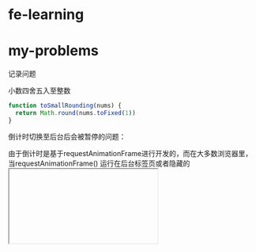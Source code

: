 # fe-learning
# my-problems

记录问题

小数四舍五入至整数


```javascript
function toSmallRounding(nums) {
  return Math.round(nums.toFixed(1))
}
```

倒计时切换至后台后会被暂停的问题：

由于倒计时是基于requestAnimationFrame进行开发的，而在大多数浏览器里，当requestAnimationFrame() 运行在后台标签页或者隐藏的<iframe> 里时，requestAnimationFrame() 会被暂停调用以提升性能和电池寿命，所以会导致该问题。

可以采用监听页面可见性来刷新倒计时解决该问题

```javascript
// 应用demo
// startSimulation 和 pauseSimulation 在其他地方定义
function handleVisibilityChange() {
  if (document.hidden) {
    pauseSimulation();
  } else  {
    startSimulation();
  }
}

document.addEventListener("visibilitychange", handleVisibilityChange, false);
```

相关API

[`Document.hidden`](https://developer.mozilla.org/zh-CN/docs/Web/API/Document/hidden) 只读

如果页面处于被认为是对用户隐藏状态时返回true，否则返回false。

[`Document.visibilityState`](https://developer.mozilla.org/zh-CN/docs/Web/API/Document/visibilityState) 只读

是一个用来展示文档当前的可见性的[`DOMString`](https://developer.mozilla.org/zh-CN/docs/Web/API/DOMString) 。该属性的值为以下值之一：

- `visible` : 页面内容至少是部分可见。 在实际中，这意味着页面是非最小化窗口的前景选项卡。
- `hidden` : 页面内容对用户不可见。 在实际中，这意味着文档可以是一个后台标签，或是最小化窗口的一部分，或是在操作系统锁屏激活的状态下。
- `prerender` : 页面内容正在被预渲染且对用户是不可见的(被document.hidden当做隐藏). 文档可能初始状态为prerender，但绝不会从其它值转为该值。>
- 注释：有的浏览器不支持此功能`unloaded` : 页面正在从内存中卸载。
- 注释：有的浏览器不支持此功能

[`Document.onvisibilitychange`](https://developer.mozilla.org/zh-CN/docs/Web/API/Document/onvisibilitychange)

[`EventListener`](https://developer.mozilla.org/zh-CN/docs/Web/API/EventListener) 提供在`visibilitychange (en-US)` 事件被触发时要调用的代码。



1.边界值问题

​	使用text-overflow,如果要使这个属性生效必须使元素有宽度。

```css
*{
	text-overflow: ellipsis;
  overflow: hidden;
  white-space: nowrap;
}
```

2.布局问题

​	absolute、fixed

​	flex

可以考虑少使用div，多使用类似ul、li的元素。

设计的原则是：能够让元素在正常的文档流下布局则不适用absolute，如果必要使用absolute则必须要注意子绝父相的道理。

3.禁止双击放大

```javascript
<meta name="viewport" content="width=device-width,inital-scale=1.0,maximum-scale=1.0,user-scale=0">

window.onload=function() {
  document.addEventListener('touchstart',function (event){
    if(event.touches.length>1){
      event.preventDefault();
    }
  });
  var lastTouchEnd = 0;
  document.addEventListener('touchend',function (event){
    var now = (new Date()).getTime();
    if(now -lastTouchEnd <= 300){
      event.preventDefault();
    }
    lastTouchEnd = now;
  },false);
  document.addEventListener('gesturestart',function (event){
    event.preventDefault();
  });
}
```

4.CSS overscroll-behavior让滚动嵌套时父滚动不触发、scroll-behavior用于滚动平滑、scroll snap用于滚动定位加上文本的滚动边界。

在模板字符串中，空格、缩进、换行都会被保留

  
1.接口返回，统一结构

2.try-catch融入

3.sql本身字段

				
# 深入解析CSS

每一个CSS属性都有初始（默认）值。如果将initial值赋给某个属性，那么就会有效地将其重置为默认值，这种操作相当于硬复位了该值。

声明display: initial等价于display: inline。不管应用于哪种类型的元素，它都不会等于display: block。这是因为initial重置为属性的初始值，而不是元素的初始值。inline才是display属性的初始值。

##### 简写属性会默默覆盖其他样式

大多数简写属性可以省略一些值，只指定我们关注的值。但是要知道，这样做仍然会设置省略的值，即它们会被隐式地设置为初始值。这会默默覆盖在其他地方定义的样式。

##### 简写值的顺序

##### 上、右、下、左

指定三个值时，左边和右边都会使用第二个值。指定两个值时，上边和下边会使用第一个值。如果只指定一个值，那么四个方向都会使用这个值。

background-position:25% 75%则先指定水平方向的右/左属性值，然后才是垂直方向的上/下属性值。

box-shadow先指定x值再指定y值



CSS为网页带来了后期绑定（late-binding）的样式：直到内容和样式都完成了，二者才会结合起来。

响应式——在CSS中指的是样式能够根据浏览器窗口的大小有不同的“响应”。这要求有意地考虑任何尺寸的手机、平板设备，或者桌面屏幕。



视口——浏览器窗口里网页可见部分的边框区域。它不包括浏览器的地址栏、工具栏、状态栏。

❑ vh：视口高度的1/100。

❑ vw：视口宽度的1/100。

❑ vmin：视口宽、高中较小的一方的1/100（IE9中叫vm，而不是vmin）。

❑ vmax：视口宽、高中较大的一方的1/100（本书写作时IE和Edge均不支持vmax）



使用无单位的数值时，继承的是声明值，即在每个继承子元素上会重新算它的计算值。这样得到的结果几乎总是我们想要的。我们可以用一个无单位的数值给body设置行高，之后就不用修改了，除非有些地方想要不一样的行高。



### css自定义属性

变量名前面必须有两个连字符（--），用来跟CSS属性区分，剩下的部分可以随意命名。

变量必须在一个声明块内声明。这里使用了：root选择器，因此该变量可以在整个网页使用，稍后会解释这一点。

#### 使用自定义属性

```css
:root {
  --main-font: Helvetica, Arial, sans-serif;
}

p {
  font-family: var(--main-font);
}
```

var()函数接受第二个参数，它指定了备用值。如果第一个参数指定的变量未定义，那么就会使用第二个值。

说明如果var()函数算出来的是一个非法值，对应的属性就会设置为其初始值。比如，如果在padding: var(--brand-color)中的变量算出来是一个颜色，它就是一个非法的内边距值。这种情况下，内边距会设置为0。

css自定义属性，它真正的意义在于，自定义属性的声明能够层叠和继承：可以在多个选择器中定义相同的变量，这个变量在网页的不同地方有不同的值。（可以通过javascript对自定义属性进行更改）

```javascript
var rootElement = document.documentElement;
var styles = getComputedStyle(rootElement);
var mainColor = styles.getPropertyValue('--main-bg');

var rootElement = document.documentElement;
rootElement.style.setProperty('--main-bg', '#cdf');
```



普通文档流——指的是网页元素的默认布局行为。行内元素跟随文字的方向从左到右排列，当到达容器边缘时会换行。块级元素会占据完整的一行，前后都有换行。



用百分比指定高度存在问题。百分比参考的是元素容器块的大小，但是容器的高度通常是由子元素的高度决定的。这样会造成死循环，浏览器处理不了，因此它会忽略这个声明。要想让百分比高度生效，必须给父元素明确定义一个高度。



### 垂直居中

可以用表格元素的border-spacing属性来定义单元格的间距。该属性接受两个长度值：水平间距和垂直间距。（也可以将这两个长度值指定为同一值。）可以给容器加上border-spacing:1.5em 0，但这会产生一个特殊的副作用：这个值也会作用于表格的外边缘。这样两列就无法跟头部左右对齐了。



vertical-align声明只会影响行内元素或者table-cell元素。对于行内元素，它控制着该元素跟同一行内其他元素之间的对齐关系。比如，可以用它控制一个行内的图片跟相邻的文字对齐。对于显示为table-cell的元素，vertical-align控制了内容在单元格内的对齐。如果你的页面用了CSS表格布局，那么可以用vertical-align来实现垂直居中。



### 负边距

负外边距的具体行为取决于设置在元素的哪边，如图3-15所示。如果设置左边或顶部的负外边距，元素就会相应地向左或向上移动，导致元素与它前面的元素重叠，如果设置右边或者底部的负外边距，并不会移动元素，而是将它后面的元素拉过来。给元素底部加上负外边距并不等同于给它下面的元素顶部加上负外边距。



### 外边距折叠

总之，所有相邻的顶部和底部外边距会折叠到一起。如果在页面中添加一个空的、无样式的div（没有高度、边框和内边距），它自己的顶部和底部外边距就会折叠。说明只有上下外边距会产生折叠，左右外边距不会折叠。



如下方法可以防止外边距折叠。

❑ 对容器使用overfow: auto（或者非visible的值），防止内部元素的外边距跟容器外部的外边距折叠。这种方式副作用最小。

❑ 在两个外边距之间加上边框或者内边距，防止它们折叠。

❑ 如果容器为浮动元素、内联块、绝对定位或固定定位时，外边距不会在它外面折叠。❑ 当使用Flexbox布局时，弹性布局内的元素之间不会发生外边距折叠。网格布局同理。

❑ 当元素显示为table-cell时不具备外边距属性，因此它们不会折叠。此外还有table-row和大部分其他表格显示类型，但不包括table、table-inline、table-caption。



### 猫头鹰选择器

＊ + ＊，它会选中页面上有着相同父级的非第一个子元素。

```css
body ＊ + ＊ {
	margin-top: 1.5em;
}
```



### 浮动

要实现将图片移动到网页一侧，并且让文字围绕图片的效果，浮动仍然是唯一的方法。



一个容器内的浮动元素会扩展到另一个容器，这样两个容器的文字就能围绕浮动元素排列。（因此需要清除浮动）

（1）新增空标签清除浮动

（2）伪元素清除浮动



#### 清除浮动和display:tabale

在清除浮动时使用display: table能够包含外边距，是因为利用了CSS的一些特性。创建一个display: table元素（或者是本例的伪元素），也就在元素内隐式创建了一个表格行和一个单元格。因为外边距无法通过单元格元素折叠（参见第3章），所以也无法通过设置了display: table的伪元素折叠。

看起来似乎使用display: table-cell也能达到相同的效果，但是clear属性只能对块级元素生效。表格是块级元素，但是单元格并不是。因此，clear属性无法跟display:table-cell一起使用。所以要用display: table来清除浮动，同时利用隐式创建单元格来包含外边距。



### BFC

BFC里的内容不会跟外部的元素重叠或者相互影响。

给元素添加以下的任意属性值都会创建BFC。

❑ foat: left或right，不为none即可。

❑ overfow:hidden、auto或scroll，不为visible即可。

❑ display:inline-block、table-cell、table-caption、fex、inline-fex、grid或inline-grid。拥有这些属性的元素称为块级容器（block container）。

❑ position:absolute或position: fixed。

BFC有3个好处：包含浮动元素，防止外边距折叠，防止文档流围绕浮动元素排列。



### FlexBox

flex-basis

flex-basis属性可以设置为任意的width值，包括px、em、百分比。它的初始值是auto，此时浏览器会检查元素是否设置了width属性值。如果有，则使用width的值作为flex-basis的值；如果没有，则用元素内容自身的大小。如果flex-basis的值不是auto, width属性会被忽略。

flex-grow

flex-shrink

在垂直的弹性盒子里，子元素的flex-grow和flex-shrink不会起作用，除非有“外力”强行改变弹性容器的高度。



### Grid

grid-column是grid-column-start和grid-column-end的简写；grid-row是grid-row-start和grid-row-end的简写。中间的斜线只在简写属性里用于区分两个值，斜线前后的空格不作要求。



❑ Flexbox本质上是一维的，而网格是二维的。

❑ Flexbox是以内容为切入点由内向外工作的，而网格是以布局为切入点从外向内工作的。

Flexbox以内容为切入点由内向外工作，而网格以布局为切入点由外向内工作。Flexbox让你在一行或一列中安排一系列元素，但是它们的大小不需要明确指定，每个元素占据的大小根据自身的内容决定。

而在网格中，首先要描述布局，然后将元素放在布局结构中去。虽然每个网格元素的内容都能影响其网格轨道的大小，但是这同时也会影响整个轨道的大小，进而影响这个轨道里的其他网格元素的大小。



自动分行

```
<div class="portfolio">
	<figure class="featured">
	</figure>
	....
</div>


.portfolio {
	display: grid;
	grid-template-columns: repeat(auto-fill, minmax(200px, 1fr));
	grid-auto-rows: 1fr;
	grid-gap: 1em;
	grid-auto-flow: dense;
}

// 将特定图片放大，在水平和垂直方向上各占据两个网格轨道
.portfolio .featured {
	grid-row: span 2;
	grid-column: span 2;
}
```



网格有一个限制是要求用特定的DOM结构，也就是说，所有的网格元素必须是网格容器的直接子节点。因此，不能将深层嵌套的元素在网格上对齐。

可以给网格元素加上display: grid，在外层网格里创建一个内部网格，但是内部网格的元素不一定会跟外层网格的轨道对齐。一个网格里的子元素的大小也不能影响到另一个网格的网格轨道大小。



### object-fit

❑ cover：扩展图片，让它填满盒子（导致图片一部分被裁剪）。

❑ contain：缩放图片，让它完整地填充盒子（导致盒子里出现空白）



### 属性兼容： 特性查询

```
@supports (display: grid) {
}
```

IE不支持@supports规则。它忽略了特性查询里的任何规则，不管是否真的支持该特性。通常情况下这是可以接受的，因为让旧版的浏览器渲染回退布局也是情理之中的事情。

❑ @supports not(<declaration>)——只有当不支持查询声明里的特性时才使用里面的样式规则。

❑ @supports (<declaration>) or (<declaration>)——查询声明里的两个特性只要有一个支持就使用里面的样式规则。

❑ @supports (<declaration>) and (<declaration>)——查询声明里的两个特性都支持才使用里面的样式规则。



### 渲染过程和层叠顺序

浏览器将HTML解析为DOM的同时还创建了另一个树形结构，叫作渲染树（render tree）。它代表了每个元素的视觉样式和位置。同时还决定浏览器绘制元素的顺序。顺序很重要，因为如果元素刚好重叠，后绘制的元素就会出现在先绘制的元素前面。

通常情况下（使用定位之前），元素在HTML里出现的顺序决定了绘制的顺序。

定位元素时，这种行为会改变。浏览器会先绘制所有非定位的元素，然后绘制定位元素。默认情况下，所有的定位元素会出现在非定位元素前面。



### z-index

z-index属性的值可以是任意整数（正负都行）。z表示的是笛卡儿x-y-z坐标系里的深度方向。拥有较高z-index的元素出现在拥有较低z-index的元素前面。拥有负数z-index的元素出现在静态元素后面。

z-index的行为很好理解，但是使用它时要注意两个小陷阱。第一，z-index只在定位元素上生效，不能用它控制静态元素。第二，给一个定位元素加上z-index可以创建层叠上下文。



### 层叠上下文

一个层叠上下文包含一个元素或者由浏览器一起绘制的一组元素。其中一个元素会作为层叠上下文的根，比如给一个定位元素加上z-index的时候，它就变成了一个新的层叠上下文的根。所有后代元素就是这个层叠上下文的一部分。



说明给一个定位元素加上z-index是创建层叠上下文最主要的方式，但还有别的属性也能创建，比如小于1的opacity属性，还有transform、filter属性。由于这些属性主要会影响元素及其子元素渲染的方式，因此一起绘制父子元素。文档根节点（<html>）也会给整个页面创建一个顶级的层叠上下文。



所有层叠上下文内的元素会按照以下顺序，从后到前叠放：

❑ 层叠上下文的根

❑ z-index为负的定位元素（及其子元素）

❑ 非定位元素

❑ z-index为auto的定位元素（及其子元素）

❑ z-index为正的定位元素（及其子元素）



如果发现z-index没有按照预期表现，就在DOM树里往上找到元素的祖先节点，直到发现层叠上下文的根。然后给它设置z-idnex，将整个层叠上下文向前或者向后放。还要注意多个层叠上下文嵌套的情况。



### sticky粘性定位

粘性元素永远不会超出父元素的范围



### 响应式设计

响应式设计的三大原则如下。

(1) 移动优先。这意味着在实现桌面布局之前先构建移动版的布局。

(2) @media规则。使用这个样式规则，可以为不同大小的视口定制样式。用这一语法，通常叫作媒体查询（media queries），写的样式只在特定条件下才会生效。

(3) 流式布局。这种方式允许容器根据视口宽度缩放尺寸。



meta

meta标签的content属性里包含两个选项。首先，它告诉浏览器当解析CSS时将设备的宽度作为假定宽度，而不是一个全屏的桌面浏览器的宽度。其次当页面加载时，它使用initial-scale将缩放比设置为100%。

媒体查询

媒体查询还可以放在<link>标签中。在网页里加入<link rel="stylesheet"media="(min-width: 45em)" href="large-screen.css" />，只有当min-width媒体查询条件满足的时候才会将large-screen.css文件的样式应用到页面。然而不管视口宽度如何，样式表都会被下载。这种方式只是为了更好地组织代码，并不会节省网络流量。



新技术：容器查询



流式布局，有时被称作液体布局（liquid layout），指的是使用的容器随视口宽度而变化。



### CSS模块化

❑ OOCSS——面向对象的CSS，由Nicole Sullivan创建。

❑ SMACSS——可扩展的、模块化CSS架构，由Jonathan Snook创建。

❑ BEM——块（Block）、元素（Element）和修饰符（Modifier），由Yandex公司提出。

❑ ITCSS——倒三角形CSS，由Harry Roberts创建。





❑ 把CSS拆解成可复用的模块。

❑ 不要书写可能影响其他模块或者改变其他模块外观的样式。

❑ 使用变体类，提供同一模块的不同版本。

❑ 把较大的结构拆解成较小的模块，然后把多个模块组合在一起构建页面。

❑ 在样式表中，把所有用于同一个模块的样式放在一起。

❑ 使用一种命名约定，比如双连字符和双下划线，以便一眼就可以看清楚模块的结构。



### 模式库

把模块清单整合成一组文档，在大型项目中已经成为通用做法。这组文档被称为模式库（patternlibrary）或者样式指南（style guide）。

模式库不是网站或者应用程序的一部分，它是单独的一组HTML页面，用来展示每个CSS模块。模式库是你和你的团队在建站的时候使用的一个开发工具。

KSS



这种开发方式有几个好处。

第一，为网站提供一致性更好的界面。模式库鼓励开发者复用已有的样式，而不是重新开发。比如说，不应该为网站上10个不同的页面编写10套不同的列表样式，我们更倾向于复用仅有的几套列表。这种开发方式会强迫你停下来思考，是否需要新的样式，现有的模块是否可以满足需求。

第二，当你按照模式库的方式开发模块的时候，你可以孤立地看待问题。你会从一个特定的Web页面中脱离出来，聚焦在为一个模块写样式这样的单一任务上。不同于解决某个页面上的某个特定问题，思考新模块可能会用在什么地方会比较容易一些。你会创建一个更通用、可复用性更好的方案。

第三，这种开发方式允许团队里一部分成员专注于开发CSS。对CSS不太熟悉的开发者可以把一部分工作移交给经验更丰富的人。擅长CSS的开发者每完成一个模块，就可以向其他人发送一个链接，指向模式库里的模块位置。

第四，这种开发方式可以确保文档是最新的。模式库的页面是你测试CSS修改结果的地方，这意味着这些页面会一直呈现出最新的正确行为。修改CSS的时候，文档恰好就在旁边的注释块里，这样很容易保持文档也是最新的（后面会谈到如何修改现有的模块）。



❑ 使用工具来存档和清点模块，比如KSS。

❑ 使用模式库来记录HTML标记示例、模块变体和模块的JavaScript。

❑ 开发模块时遵循“CSS优先”。

❑ 考虑好CSS定义的API，之后不要轻易修改它。

❑ 使用语义版本为CSS做版本控制。

❑ 不要盲目地添加整个CSS框架到页面上，只取自己需要的那部分。



### 背景、阴影和混合模式

#### 渐变

值0deg代表垂直向上（相当于totop），更大的值会沿着顺时针变化，因此90deg代表向右渐变，180deg代表向下渐变，360deg又会代表向上渐变。

```
linear-gradient(90deg, white, blue);
```

度是最常用的单位，还有一些其他单位可以用来表示角度，如下所示。

❑ rad——弧度（radian）。一个完整的圆是2π，大概是6.2832弧度。

❑ turn——代表环绕圆周的圈数。一圈相当于360度（360deg）。可以使用小数来表示不足一圈，比如0.25turn相当于90deg。

❑ grad——百分度（gradian）。一个完整的圆是400百分度（400grad）,100grad相当于90deg。

```
// 重复渐变函数
repeating-linear-gradient

// 径向渐变
radial-gradient
```

#### 阴影

在拟物化设计追求尽量贴近真实世界的同时，扁平化设计选择接受现代社会已经日益数字化的事实。扁平化设计讲究色彩明快统一、外观简洁明了，这就意味着尽量少使用渐变、阴影和圆角。

扁平化设计并不是说完全不用这些特效，用还是要用的，但要用得巧用得妙。例如，前面使用的渐变是从浅蓝色过渡到中蓝色，我们现在也可以使用两个不同蓝色的渐变，只是渐变幅度几乎察觉不到。或者某个元素有个特别小的阴影，小到几乎没有。

#### 混合模式

❑ 使用某种颜色或者渐变为图片着色；

❑ 为图片添加纹理效果，比如划痕或者老胶片放映时的颗粒感等；

❑ 缓和、加深或者减小图片的对比度，使图片上的文字更具可读性；

❑ 在图片上覆盖了一条文字横幅，但是还想让图片完整显示。

这些混合模式又可以划分为五类：变暗、变亮、对比、复合和比较。



### 字体

text-transform把字母改成大写，调大字符间距



font-display

❑ auto——默认行为（在大多数浏览器中是FOIT）。

❑ swap——显示回退字体，在Web字体准备好之后进行交换（FOUT）。

❑ fallback——介于auto和swap之间。文本会保持较短时间（100ms）的隐藏状态，如果这时候Web字体还没有准备好，就显示回退字体。接下来一旦Web字体加载完成，就会显示Web字体。

❑ optional——类似于fallback，但是允许浏览器基于网速判断是否显示Web字体。这就意味着在较慢的连接条件下Web字体可能不会显示。



### 过渡

元素属性任何时候发生变化都会触发过渡：可以是状态改变的时候，比如：hover；也可以是JavaScript导致变化的时候，比如添加或者移除类影响了元素的样式。

transition

第一个值设置了哪个属性需要过渡，初始值是关键字all，表示所有属性都生效。如果只有某个属性需要过渡，在这里指定属性即可。例如transition-property: color将只应用在元素的颜色上，其他属性会立刻发生变化。也可以设置多个值，比如transition-property:color, font-size。

第二个值是持续时间，是一个用秒（例如0.3s）或者毫秒（300ms）表示的时间值。

第三个值是定时函数，用来控制属性的中间值如何计算，实际上控制的是过渡过程中变化率如何加速或者减速。定时函数可以是一个关键字值，比如linear或者ease-in，也可以是自定义函数。这是过渡中很重要的部分，稍后会详细说明。

最后一个值是延迟时间，允许开发者在属性值改变之后过渡生效之前设置一个等待周期。如果你为按钮的悬停状态设置0.5s的过渡延迟，那么在鼠标指针进入元素0.5s之后才会开始发生变化。



对于鼠标悬停、淡入淡出和轻微缩放特效，应该使用较快的过渡速度。一般要控制在300ms以下，有时候甚至可能要低到100ms。对于那些包含较大移动或者复杂定时函数的过渡，比如弹跳特效（参见第15章），要使用较长的300～500ms的持续时间。



大部分的接受长度值、数值、颜色值或者calc()函数值的属性可以添加动画效果；大部分的使用关键字或者其他非连续性值的属性（比如url()）不可以使用动画。



visibility属性可以从页面上移除某个元素，有点类似于display属性，分别设置visible和hidden即可。但跟display不同的是，visibility可以支持动画。为它设置过渡不会使其逐渐消失，但transition-delay可以生效，而在display属性上是不生效的。



为某个元素设置visibility: hidden可以从可见页面中移除该元素，但不会从文档流中移除它，这就意味着该元素仍然占位。其他元素会继续围绕该元素的位置布局，在页面上保留一个空白区域。在我们的例子中，不会影响到菜单，因为我们同时也设置了绝对定位。



❑ 使用过渡可以使页面中的突变变得平滑。

❑ 使用加速运动可以吸引用户注意力。

❑ 通知用户他们的行为已生效，应该使用减速运动。

❑ 只使用CSS无法满足需求时，可以使用JavaScript更改类配合过渡来实现。



### 变换

❑ 旋转（Rotate）——元素绕着一个轴心转动一定角度。

❑ 平移（Translate）——元素向上、下、左、右各个方向移动（有点类似于相对定位）。

❑ 缩放（Scale）——缩小或放大元素。

❑ 倾斜（Skew）——使元素变形，顶边滑向一个方向，底边滑向相反的方向。



实际上，变换在浏览器中的性能要好得多。如果我们要对元素的定位使用动画（比如为left属性添加过渡效果），可以明显感受到性能很差。对复杂元素使用动画或者在页面内一次性对多个元素使用动画，问题尤其明显。



will-change的属性可以对渲染图层添加控制

这个属性可以提前告知浏览器，元素的特定属性将改变。这通常意味着元素将被提升到自己的绘制图层。例如，设置了will-change: transform就表示我们将要改变元素的transform属性。



### 动画

❑ animation-name（over-and-back）——代表动画名称，就像@keyframes规则定义的那样。

❑ animation-duration（1.5s）——代表动画持续时间，在本例中是1.5s。

❑ animation-timing-function（linear）——代表定时函数，用来描述动画如何加速和/或减速。可以是贝塞尔曲线或者关键字值，就像过渡使用的定时函数一样（ease-in、ease-out，等等）。

❑ animation-iteration-count（3）——代表动画重复的次数。初始值默认是1。



### 组合器

❑ 子组合器（>）——匹配的目标元素是其他元素的直接后代。例如：.parent > .child。

❑ 相邻兄弟组合器（+）——匹配的目标元素紧跟在其他元素后面。例如：p + h2。

❑ 通用兄弟组合器（~）——匹配所有跟随在指定元素之后的兄弟元素。注意，它不会选中目标元素之前的兄弟元素。例如：li.active ~ li。



### 伪类选择器

❑ :first-child——匹配的元素是其父元素的第一个子元素。

❑ :last-child——匹配的元素是其父元素的最后一个子元素。

❑ :only-child——匹配的元素是其父元素的唯一一个子元素（没有兄弟元素）。

❑ :nth-child(an+b)——匹配的元素在兄弟元素中间有特定的位置。

❑ :nth-last-child(an+b)——类似于：nth-child()，但不是从第一个元素往后数，而是从最后一个元素往前数。括号内的公式与：nth-child()里的公式的规则相同。

❑ :first-of-type——类似于：first-child，但不是根据在全部子元素中的位置查找元素，而是根据拥有相同标签名的子元素中的数字顺序查找第一个元素。

❑ :last-of-type——匹配每种类型的最后一个子元素。

❑ :only-of-type——该选择器匹配的元素是满足该类型的唯一一个子元素。

❑ :nth-of-type(an+b)——根据目标元素在特定类型下的数字顺序以及特定公式选择元素，类似于：nth-child。

❑ nth-last-of-type(an+b)——根据元素类型以及特定公式选择元素，从其中最后一个元素往前算，类似于：nth-last-child。

❑ :not(<selector>)——匹配的元素不匹配括号内的选择器。括号内的选择器必须是基础选择器，它只能指定元素本身，无法用于排除祖先元素，同时不允许包含另一个排除选择器。

❑ :empty——匹配的元素必须没有子元素
❑ :focus——匹配通过鼠标点击、触摸屏幕或者按Tab键导航而获得焦点的元素。

❑ :hover——匹配鼠标指针正悬停在其上方的元素。

❑ :root——匹配文档根元素。对HTML来说，这是<html>元素，但是CSS还可以应用到XML或者类似于XML的文档上，比如SVG。在这些情况下，该选择器的选择范围更广。还有一些表单域相关的伪类选择器。其中一些是在选择器Level4版本的规范中提出或者修订的，因此在IE10以及其他一些浏览器中不受支持。请在Can I Use网站上查看兼容情况。

❑ :disabled——匹配已禁用的元素，包括input、select以及button元素。

❑ :enabled——匹配已启用的元素，即那些能够被激活或者接受焦点的元素。

❑ :checked——匹配已经针对选定的复选框、单选按钮或选择框选项。

❑ :invalid——根据输入类型中的定义，匹配有非法输入值的元素。例如，当<input type="email">的值不是一个合法的邮箱地址时，该元素会被匹配（Level4）。

❑ :valid——匹配有合法值的元素（Level4）。

❑ :required——匹配设置了required属性的元素（Level4）。

❑ :optional——匹配没有设置required属性的元素（Level4）。以上并未列出全部伪类选择器。请参阅MDN文档Pseudo-classes，查看MDN上的完整清单。

### 伪元素选择器

❑ ::before——创建一个伪元素，使其成为匹配元素的第一个子元素。该元素默认是行内元素，可用于插入文字、图片或其他形状。必须指定content属性才能让元素出现，例如：.menu::before。

❑ ::after——创建一个伪元素，使其成为匹配元素的最后一个子元素。该元素默认是行内元素，可用于插入文字、图片或其他形状。必须指定content属性才能让元素出现，例如：.menu::after。

❑ ::first-letter——用于指定匹配元素的第一个文本字符的样式，例如：h2::first-letter。

❑ ::first-line——用于指定匹配元素的第一行文本的样式。

❑ ::selection——用于指定用户使用鼠标高亮选择的任意文本的样式。通常用于改变选中文本的background-color。只有少数属性可以使用，包括color、background-color、cursor、text-decoration。

### 属性选择器

属性选择器用于根据HTML属性匹配元素。其优先级与一个类选择器（0,1,0）相等。

❑ [attr]——匹配的元素拥有指定属性attr，无论属性值是什么，例如：input[disabled]。

❑ [attr="value"]——匹配的元素拥有指定属性attr，且属性值等于指定的字符串值，例如：input[type="radio"]。

❑ [attr^="value"]——“开头”属性选择器。该选择器匹配的元素拥有指定属性attr，且属性值的开头是指定的字符串值，例如：a[href^="https"]。

❑ [attr$="value"]——“结尾”属性选择器。该选择器匹配的元素拥有指定属性attr，且属性值的结尾是指定的字符串值，例如：a[href$= ".pdf"]。

❑ [attr＊="value"]——“包含”属性选择器。该选择器匹配的元素拥有指定属性attr，且属性值包含指定的字符串值，例如：[class＊="sprite-"]。

❑ [attr~="value"]——“空格分隔的列表”属性选择器。该选择器匹配的元素拥有指定属性attr，且属性值是一个空格分隔的值列表，列表中的某个值等于指定的字符串值，例如：a[rel="author"]。

❑ [attr|="value"]——匹配的元素拥有指定属性attr，且属性值要么等于指定的字符串值，要么以该字符串开头且紧跟着一个连字符（-）。适用于语言属性，因为该属性有时候会指定一种语言的子集（比如墨西哥西班牙语，es-MX，或者普通的西班牙语，es），例如：[lang|="es"]。
